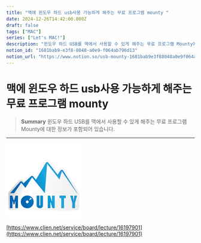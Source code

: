 ```yaml
---
title: "맥에 윈도우 하드 usb사용 가능하게 해주는 무료 프로그램 mounty "
date: 2024-12-26T14:42:00.000Z
draft: false
tags: ["MAC"]
series: ["Let's MAC!"]
description: "윈도우 하드 USB를 맥에서 사용할 수 있게 해주는 무료 프로그램 Mounty에 대한 정보가 포함되어 있습니다."
notion_id: "1681bab9-e3f8-8048-a0e9-f064ab796d13"
notion_url: "https://www.notion.so/usb-mounty-1681bab9e3f88048a0e9f064ab796d13"
---
```


# 맥에 윈도우 하드 usb사용 가능하게 해주는 무료 프로그램 mounty 

> **Summary**
> 윈도우 하드 USB를 맥에서 사용할 수 있게 해주는 무료 프로그램 Mounty에 대한 정보가 포함되어 있습니다.

---


![Image](image_c10b5773a1e4.png)

[https://www.clien.net/service/board/lecture/16197901](https://www.clien.net/service/board/lecture/16197901)

